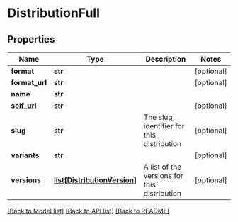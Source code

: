 # DistributionFull

## Properties
Name | Type | Description | Notes
------------ | ------------- | ------------- | -------------
**format** | **str** |  | [optional] 
**format_url** | **str** |  | [optional] 
**name** | **str** |  | 
**self_url** | **str** |  | [optional] 
**slug** | **str** | The slug identifier for this distribution | [optional] 
**variants** | **str** |  | [optional] 
**versions** | [**list[DistributionVersion]**](DistributionVersion.md) | A list of the versions for this distribution | [optional] 

[[Back to Model list]](../README.md#documentation-for-models) [[Back to API list]](../README.md#documentation-for-api-endpoints) [[Back to README]](../README.md)


